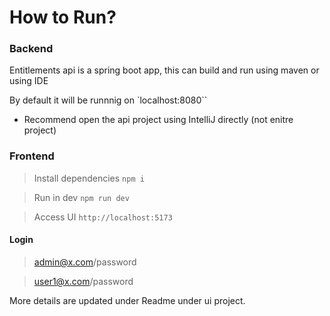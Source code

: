 # How to Run?

### Backend

Entitlements api is a spring boot app, this can build and run using maven or using IDE

By default it will be runnnig on `localhost:8080``

- Recommend open the api project using IntelliJ directly (not enitre project)

### Frontend

> Install dependencies `npm i`

> Run in dev `npm run dev`

> Access UI `http://localhost:5173`

#### Login

> admin@x.com/password

> user1@x.com/password

More details are updated under Readme under ui project.
